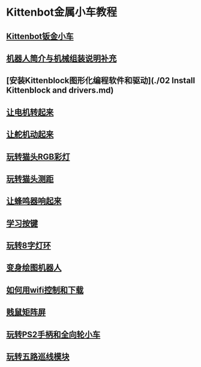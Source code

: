 # Kittenbot金属小车教程
## [Kittenbot钣金小车](./00Kittenbot淘宝上架相关.md)
## [机器人简介与机械组装说明补充](./01Introduction.md)
## [安装Kittenblock图形化编程软件和驱动](./02 Install Kittenblock and drivers.md)
## [让电机转起来](./03让电机转起来.md)
## [让舵机动起来](./04让舵机动起来.md)
## [玩转猫头RGB彩灯](./05玩转猫头RGB彩灯.md)
## [玩转猫头测距](./06玩转猫头测距.md)
## [让蜂鸣器响起来](./07让蜂鸣器响起来.md)
## [学习按键](./08学习按键.md)
## [玩转8字灯环](./09玩转8字灯环.md)
## [变身绘图机器人](./10变身绘图机器人.md)
## [如何用wifi控制和下载](./11如何用wifi控制和下载.md)
## [贱鼠矩阵屏](./12贱鼠矩阵屏.md)
## [玩转PS2手柄和全向轮小车](./13玩转PS2手柄和全向轮小车.md)
## [玩转五路巡线模块](./五路巡线模块(Rosbot).md)
